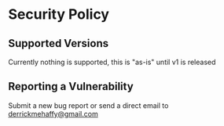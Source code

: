 # Security Policy

## Supported Versions

Currently nothing is supported, this is "as-is" until v1 is released

## Reporting a Vulnerability

Submit a new bug report or send a direct email to derrickmehaffy@gmail.com

